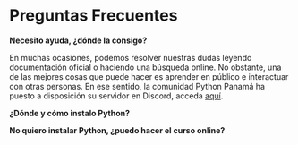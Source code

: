 # Preguntas Frecuentes

**Necesito ayuda, ¿dónde la consigo?**

En muchas ocasiones, podemos resolver nuestras dudas leyendo documentación oficial o haciendo una búsqueda online. No obstante, una de las mejores cosas que puede hacer es aprender en público e interactuar con otras personas. En ese sentido, la comunidad Python Panamá ha puesto a disposición su servidor en Discord, acceda [aquí](https://discord.gg/8xgjssWnPD).

**¿Dónde y cómo instalo Python?**

**No quiero instalar Python, ¿puedo hacer el curso online?**

